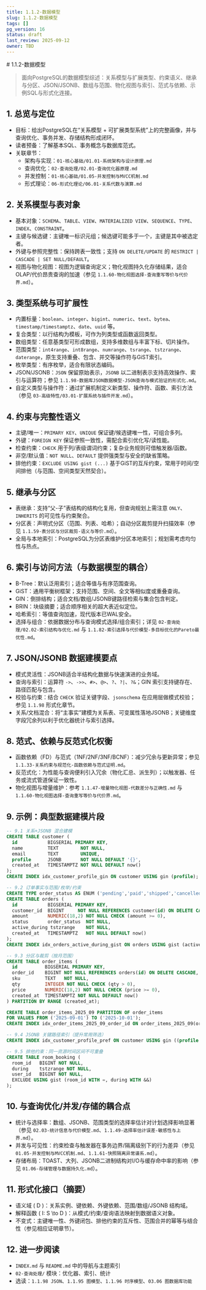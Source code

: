 ```yaml
---
title: 1.1.2-数据模型
slug: 1.1.2-数据模型
tags: []
pg_version: 16
status: draft
last_review: 2025-09-12
owner: TBD
---
```


﻿# 1.1.2-数据模型

> 面向PostgreSQL的数据模型综述：关系模型与扩展类型、约束语义、继承与分区、JSON/JSONB、数组与范围、物化视图与索引、范式与依赖、示例SQL与形式化连接。

## 1. 总览与定位

- 目标：给出PostgreSQL在“关系模型 + 可扩展类型系统”上的完整画像，并与查询优化、事务并发、存储结构形成闭环。
- 读者预备：了解基本SQL、事务概念与数据库范式。
- 关联章节：
  - 架构与实现：`01-核心基础/01.01-系统架构与设计原理.md`
  - 查询优化：`02-查询处理/02.01-查询优化器原理.md`
  - 并发控制：`01-核心基础/01.05-并发控制与MVCC机制.md`
  - 形式理论：`06-形式化理论/06.01-关系代数与演算.md`

## 2. 关系模型与表对象

- 基本对象：`SCHEMA`、`TABLE`、`VIEW`、`MATERIALIZED VIEW`、`SEQUENCE`、`TYPE`、`INDEX`、`CONSTRAINT`。
- 主键与候选键：主键唯一标识元组；候选键可能多于一个，主键是其中被选定者。
- 外键与参照完整性：保持跨表一致性；支持 `ON DELETE/UPDATE` 的 `RESTRICT | CASCADE | SET NULL/DEFAULT`。
- 视图与物化视图：视图为逻辑查询定义；物化视图持久化存储结果，适合OLAP/代价昂贵查询的加速（参见 `1.1.60-物化视图选择-查询重写等价与代价界.md`）。

## 3. 类型系统与可扩展性

- 内置标量：`boolean`、`integer`、`bigint`、`numeric`、`text`、`bytea`、`timestamp/timestamptz`、`date`、`uuid` 等。
- 复合类型：以行结构为模板，可作为列类型或函数返回类型。
- 数组类型：任意基类型可形成数组，支持多维数组与丰富下标、切片操作。
- 范围类型：`int4range`、`int8range`、`numrange`、`tsrange`、`tstzrange`、`daterange`，原生支持重叠、包含、并交等操作符与GiST索引。
- 枚举类型：有序枚举，适合有限状态编码。
- JSON/JSONB：`JSON` 保留原始表示，`JSONB` 以二进制表示支持高效操作、索引与运算符；参见 `1.1.98-数据库JSON数据模型-JSON查询与模式验证的形式化.md`。
- 自定义类型与操作符：通过扩展机制定义新类型、操作符、函数、索引方法（参见 `03-高级特性/03.01-扩展系统与插件开发.md`）。

## 4. 约束与完整性语义

- 主键/唯一：`PRIMARY KEY`、`UNIQUE` 保证键/候选键唯一性，可组合多列。
- 外键：`FOREIGN KEY` 保证参照一致性，需配合索引优化写/读性能。
- 检查约束：`CHECK` 用于列/表级谓词约束；复杂业务规则可借触发器/函数。
- 非空/默认值：`NOT NULL`、`DEFAULT` 提供强类型与安全的缺省策略。
- 排他约束：`EXCLUDE USING gist (...)` 基于GiST的互斥约束，常用于时间/空间排他（与范围、空间类型天然契合）。

## 5. 继承与分区

- 表继承：支持“父-子”表结构的结构化复用，但查询规划上需注意 `ONLY`、`INHERITS` 的可见性与约束聚合。
- 分区表：声明式分区（范围、列表、哈希）；自动分区裁剪提升扫描效率（参见 `1.1.59-表分区与分区裁剪-语义与等价.md`）。
- 全局与本地索引：PostgreSQL为分区表维护分区本地索引；规划需考虑均匀性与热点。

## 6. 索引与访问方法（与数据模型的耦合）

- B-Tree：默认泛用索引；适合等值与有序范围查询。
- GiST：通用平衡树框架；支持范围、空间、全文等相似度或重叠查询。
- GIN：倒排结构；适合文档/数组/JSONB键路径检索与集合包含判定。
- BRIN：块级摘要；适合顺序相关的超大表近似定位。
- 哈希索引：等值查询加速，现代版本已WAL安全。
- 选择与组合：依据数据分布与查询模式选择/组合索引；详见 `02-查询处理/02.02-索引结构与优化.md` 与 `1.1.82-索引选择与代价模型-多目标优化的Pareto最优性.md`。

## 7. JSON/JSONB 数据建模要点

- 模式灵活性：JSONB适合半结构化数据与快速演进的业务域。
- 查询与索引：运算符 `->`、`->>`、`#>`、`@>`、`?`、`?|`、`?&`；GIN 索引支持键存在、路径匹配与包含。
- 校验与约束：结合 `CHECK` 验证关键字段、`jsonschema` 在应用层做模式校验；参见 `1.1.98` 形式化章节。
- 关系/文档混合：将“主事实”建模为关系表、可变属性落地JSONB；关键维度字段冗余列以利于优化器统计与索引选择。

## 8. 范式、依赖与反范式化权衡

- 函数依赖（FD）与范式（1NF/2NF/3NF/BCNF）：减少冗余与更新异常；参见 `1.1.33-关系约束与规范化-函数依赖与范式证明.md`。
- 反范式化：为性能与查询便利引入冗余（物化汇总、派生列）；以触发器、任务或流式管道保证一致性。
- 物化视图与增量维护：参考 `1.1.47-增量物化视图-代数差分与正确性.md` 与 `1.1.60-物化视图选择-查询重写等价与代价界.md`。

## 9. 示例：典型数据建模片段

```sql
-- 9.1 关系+JSONB 混合建模
CREATE TABLE customer (
  id           BIGSERIAL PRIMARY KEY,
  name         TEXT        NOT NULL,
  email        TEXT        UNIQUE,
  profile      JSONB       NOT NULL DEFAULT '{}',
  created_at   TIMESTAMPTZ NOT NULL DEFAULT now()
);
CREATE INDEX idx_customer_profile_gin ON customer USING gin (profile);

-- 9.2 订单事实与范围/枚举/约束
CREATE TYPE order_status AS ENUM ('pending','paid','shipped','cancelled');
CREATE TABLE orders (
  id           BIGSERIAL PRIMARY KEY,
  customer_id  BIGINT     NOT NULL REFERENCES customer(id) ON DELETE CASCADE,
  amount       NUMERIC(18,2) NOT NULL CHECK (amount >= 0),
  status       order_status  NOT NULL,
  active_during tstzrange    NOT NULL,
  created_at   TIMESTAMPTZ   NOT NULL DEFAULT now()
);
CREATE INDEX idx_orders_active_during_gist ON orders USING gist (active_during);

-- 9.3 分区与裁剪（按月范围）
CREATE TABLE order_items (
  id          BIGSERIAL PRIMARY KEY,
  order_id    BIGINT NOT NULL REFERENCES orders(id) ON DELETE CASCADE,
  sku         TEXT   NOT NULL,
  qty         INTEGER NOT NULL CHECK (qty > 0),
  price       NUMERIC(18,2) NOT NULL CHECK (price >= 0),
  created_at  TIMESTAMPTZ NOT NULL DEFAULT now()
) PARTITION BY RANGE (created_at);

CREATE TABLE order_items_2025_09 PARTITION OF order_items
FOR VALUES FROM ('2025-09-01') TO ('2025-10-01');
CREATE INDEX idx_order_items_2025_09_order_id ON order_items_2025_09(order_id);

-- 9.4 JSONB 关键路径索引（提升常用筛选）
CREATE INDEX idx_customer_profile_pref ON customer USING gin ((profile -> 'preferences'));

-- 9.5 排他约束：同一资源时间区间不可重叠
CREATE TABLE room_booking (
  room_id   BIGINT NOT NULL,
  during    tstzrange NOT NULL,
  user_id   BIGINT NOT NULL,
  EXCLUDE USING gist (room_id WITH =, during WITH &&)
);
```

## 10. 与查询优化/并发/存储的耦合点

- 统计与选择率：数组、JSONB、范围类型的选择率估计对计划选择影响显著（参见 `02.03-统计信息与代价模型.md`、`1.1.49-选择率估计误差-敏感性与上界.md`）。
- 并发与可见性：约束检查与触发器在事务边界/隔离级别下的行为差异（参见 `01.05-并发控制与MVCC机制.md`、`1.1.61-快照隔离异常谱系.md`）。
- 存储布局：TOAST、大列、JSONB二进制结构对I/O与缓存命中率的影响（参见 `01.06-存储管理与数据持久化.md`）。

## 11. 形式化接口（摘要）

- 语义域 \( D \)：关系实例、键依赖、外键依赖、范围/数组/JSONB 结构域。
- 解释函数 \( I: S \to D \)：从模式/约束/查询语法映射到数据语义对象。
- 不变式：主键唯一性、外键闭包、排他约束的互斥性、范围合并的幂等与结合性（参见相应证明章节）。

## 12. 进一步阅读

- `INDEX.md` 与 `README.md` 中的导航与主题索引
- `02-查询处理/` 模块：优化器、索引、统计
- 选读：`1.1.98 JSON`、`1.1.95 图模型`、`1.1.96 时序模型`、`03.06 图数据库功能`
